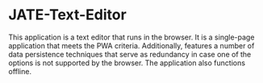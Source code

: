 # JATE-Text-Editor
This application is a text editor that runs in the browser. It is a single-page application that meets the PWA criteria. Additionally, features a number of data persistence techniques that serve as redundancy in case one of the options is not supported by the browser. The application also functions offline.
